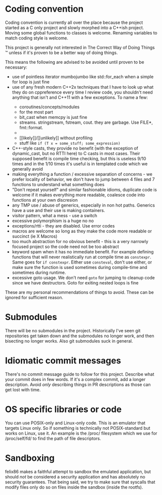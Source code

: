 # Coding convention

Coding convention is currently all over the place because the project started as a C only project and slowly
morphed into a C++ish project. Moving some global functions to classes is welcome. Renaming variables to match coding style is welcome.

This project is generally not interested in The Correct Way of Doing Things :tm: unless if it's proven to be
a better way of doing things.

This means the following are advised to be avoided until proven to be necessary:

- use of pointless iterator mumbojumbo like std::for_each when a simple for loop is just fine
- use of any fresh modern C++2x techniques that I have to look up what they do on cppreference every time I review code, you shouldn't need anything that isn't <filesystem> and C++11 with a few exceptions. To name a few:
    - coroutines/concepts/modules
    - <ranges> for the most part
    - bit_cast when memcpy is just fine
    - streams. stringstream, fstream, cout. they are garbage. Use FILE*, fmt::format.
    - <limits>
    - [[likely]]/[[unlikely]] without profiling
    - stuff like `if (T x = some_stuff; some_expression)`
- C++-style casts, they provide no benefit (with the exception of dynamic_cast, but no RTTI here) to C casts in most cases. Their supposed benefit is compile time checking, but this is useless 9/10 times and in the 1/10 times it's useful is in templated code which we generally avoid
- making everything a function / excessive separation of concerns - we prefer locality of behavior, we don't have to jump between 4 files and 7 functions to understand what something does
- "Don't repeat yourself" and similar fashionable idioms, duplicate code is welcome if it makes everything more readable, coalesce code into functions at your own discresion
- any TMP use / abuse of generics, especially in non hot paths. Generics have a use and their use is making containers.
- visitor pattern, what a mess - use a switch
- excessive polymorphism is a huge no no
- exceptions/rtti - they are disabled. Use error codes
- macros are welcome so long as they make the code more readable or succinct (ie X Macros)
- too much abstraction for no obvious benefit - this is a very narrowly focused project so the code need not be too abstract
- keyword spam when it has no immediate benefit. For example defining functions that will never realistically run at compile time as `constexpr`. Same goes for `if constexpr`. Either use `consteval`, don't use either, or make sure the function is used sometimes during compile-time and sometimes during runtime.
- excessive goto usage. We don't need `goto` for jumping to cleanup code since we have destructors. Goto for exiting nested loops is fine

These are my personal recommendations of things to avoid. These can be ignored for sufficient reason.

# Submodules

There will be no submodules in the project. Historically I've seen git repositories get taken down and the submodules no longer work, and then bisecting no longer works. Also git submodules suck in general.

# Idiomatic commit messages

There's no commit message guide to follow for this project. Describe what your commit does in few words. If it's a complex commit, add a longer description. Avoid *only* describing things in PR descriptions as those can get lost with time.

# OS specific libraries or code

You can use POSIX-only and Linux-only code. This is an emulator that targets Linux only. So if something is technically not POSIX-standard but works on Linux, use it. An example is the /proc/ filesystem which we use for /proc/self/fd/ to find the path
of file descriptors.

# Sandboxing

felix86 makes a faithful attempt to sandbox the emulated application, but should *not* be considered a security application and has absolutely no security guarantees.
That being said, we try to make sure that syscalls that modify files only do so on files inside the sandbox (inside the rootfs).